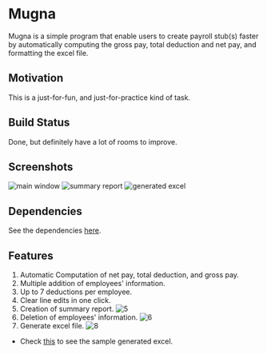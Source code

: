 # Mugna
Mugna is a simple program that enable users to create payroll stub(s) faster by automatically computing the gross pay, total deduction and net pay, and formatting the excel file.

## Motivation
This is a just-for-fun, and just-for-practice kind of task.

## Build Status
Done, but definitely have a lot of rooms to improve.

## Screenshots
![main window](https://user-images.githubusercontent.com/80801050/133072606-3012f83b-e93a-4963-9310-2cae17627e99.png)
![summary report](https://user-images.githubusercontent.com/80801050/133075299-a75feb21-27e9-467a-b23c-b3dfe910cf00.png)
![generated excel](https://user-images.githubusercontent.com/80801050/133072672-9ab39bea-8076-4b91-b508-7d2900d78e95.png)

## Dependencies
See the dependencies [here](https://github.com/chraem/Mugna/blob/main/Pipfile).

## Features
1. Automatic Computation of net pay, total deduction, and gross pay.
2. Multiple addition of employees' information.
3. Up to 7 deductions per employee.
4. Clear line edits in one click.
5. Creation of summary report.
![5](https://user-images.githubusercontent.com/80801050/133075583-373f0223-324f-4fb9-a708-ff6d60b7988c.png)
6. Deletion of employees' information.
![6](https://user-images.githubusercontent.com/80801050/133075502-6482e3a7-367d-49f5-bd1f-2168f003d43a.png)
7. Generate excel file.
![8](https://user-images.githubusercontent.com/80801050/133075344-cf25432e-f0d0-4183-9ef9-a378cdbd79aa.png)
- Check [this](https://github.com/chraem/Mugna/blob/main/demo/demo.pdf) to see the sample generated excel.
